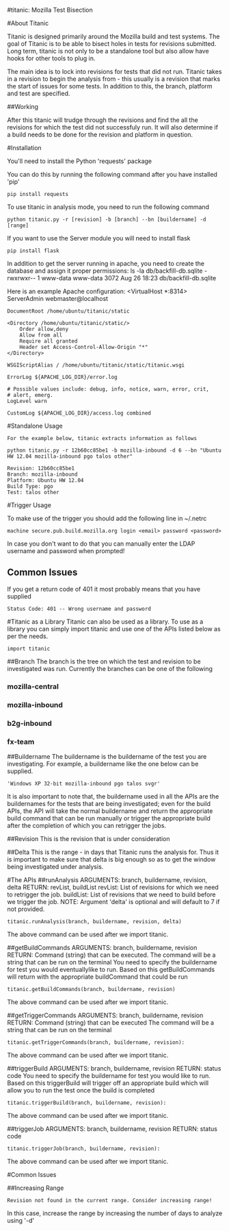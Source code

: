 #titanic: Mozilla Test Bisection

#About Titanic

Titanic is designed primarily around the Mozilla build and test systems. The 
goal of Titanic is to be able to bisect holes in tests for revisions submitted.
Long term, titanic is not only to be a standalone tool but also allow have
hooks for other tools to plug in.

The main idea is to lock into revisions for tests that did not run. Titanic
takes in a revision to begin the analysis from - this usually is a revision
that marks the start of issues for some tests. In addition to this, the branch,
platform and test are specified.

##Working

After this titanic will trudge through the revisions and find the all the
revisions for which the test did not successfuly run. It will also determine
if a build needs to be done for the revision and platform in question. 

#Installation

You'll need to install the Python 'requests' package

You can do this by running the following command after you have installed 'pip'

    pip install requests

To use titanic in analysis mode, you need to run the following command

    python titanic.py -r [revision] -b [branch] --bn [buildername] -d [range]

If you want to use the Server module you will need to install flask

    pip install flask

In addition to get the server running in apache, you need to create the database and assign it proper permissions:
ls -la db/backfill-db.sqlite 
-rwxrwxr-- 1 www-data www-data 3072 Aug 26 18:23 db/backfill-db.sqlite

Here is an example Apache configuration:
<VirtualHost *:8314>
	ServerAdmin webmaster@localhost

	DocumentRoot /home/ubuntu/titanic/static

	<Directory /home/ubuntu/titanic/static/>
		Order allow,deny
		Allow from all
        Require all granted
        Header set Access-Control-Allow-Origin "*"
	</Directory>

	WSGIScriptAlias / /home/ubuntu/titanic/static/titanic.wsgi

	ErrorLog ${APACHE_LOG_DIR}/error.log

	# Possible values include: debug, info, notice, warn, error, crit,
	# alert, emerg.
	LogLevel warn

	CustomLog ${APACHE_LOG_DIR}/access.log combined
</VirtualHost>


#Standalone Usage

    For the example below, titanic extracts information as follows

    python titanic.py -r 12b60cc85be1 -b mozilla-inbound -d 6 --bn "Ubuntu HW 12.04 mozilla-inbound pgo talos other"

    Revision: 12b60cc85be1
    Branch: mozilla-inbound
    Platform: Ubuntu HW 12.04
    Build Type: pgo
    Test: talos other

#Trigger Usage

To make use of the trigger you should add the following line in ~/.netrc

    machine secure.pub.build.mozilla.org login <email> password <password>

In case you don't want to do that you can manually enter the LDAP username and password when prompted!

## Common Issues

If you get a return code of 401 it most probably means that you have supplied

    Status Code: 401 -- Wrong username and password

#Titanic as a Library
Titanic can also be used as a library. To use as a library you can simply import titanic and use one of the APIs listed below as per the needs.

    import titanic

##Branch
The branch is the tree on which the test and revision to be investigated was run.
Currently the branches can be one of the following
### mozilla-central
### mozilla-inbound
### b2g-inbound
### fx-team

##Buildername
The buildername is the buildername of the test you are investigating.
For example, a buildername like the one below can be supplied.

    'Windows XP 32-bit mozilla-inbound pgo talos svgr'

It is also important to note that, the buildername used in all the APIs are the buildernames for the tests that are being investigated; even for the build APIs, the API will take the normal buildername and return the appropriate build command that can be run manually or trigger the appropriate build after the completion of which you can retrigger the jobs.

##Revision
This is the revision that is under consideration

##Delta
This is the range - in days that Titanic runs the analysis for. Thus it is important to make sure that delta is big enough so as to get the window being investigated under analysis.

#The APIs
##runAnalysis
ARGUMENTS: branch, buildername, revision, delta
RETURN: revList, buildList
revList: List of revisions for which we need to retrigger the job.
buildList: List of revisions that we need to build before we trigger the job.
NOTE: Argument 'delta' is optional and will default to 7 if not provided.

    titanic.runAnalysis(branch, buildername, revision, delta)

The above command can be used after we import titanic.

##getBuildCommands
ARGUMENTS: branch, buildername, revision
RETURN: Command (string) that can be executed. The command will be a string that can be run on the terminal
You need to specify the buildername for test you would eventuallylike to run. Based on this getBuildCommands will return with the appropriate buildCommand that could be run

    titanic.getBuildCommands(branch, buildername, revision)

The above command can be used after we import titanic.

##getTriggerCommands
ARGUMENTS: branch, buildername, revision
RETURN: Command (string) that can be executed The command will be a string that can be run on the terminal

    titanic.getTriggerCommands(branch, buildername, revision):

The above command can be used after we import titanic.

##triggerBuild
ARGUMENTS: branch, buildername, revision
RETURN: status code
You need to specify the buildername for test you would like to run. Based on this triggerBuild will trigger off an appropriate build which will allow you to run the test once the build is completed

    titanic.triggerBuild(branch, buildername, revision):

The above command can be used after we import titanic.

##triggerJob
ARGUMENTS: branch, buildername, revision
RETURN: status code

    titanic.triggerJob(branch, buildername, revision):

The above command can be used after we import titanic.

#Common Issues

##Increasing Range

    Revision not found in the current range. Consider increasing range!

In this case, increase the range by increasing the number of days to analyze using '-d'

 
